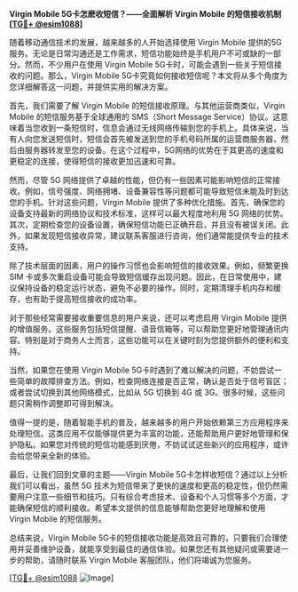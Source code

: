 **Virgin Mobile 5G卡怎麽收短信？——全面解析 Virgin Mobile 的短信接收机制[[TG💪+ @esim1088](https://t.me/s/esim1088)]**

随着移动通信技术的发展，越来越多的人开始选择使用 Virgin Mobile 提供的5G服务。无论是日常沟通还是工作需求，短信功能始终是手机用户不可或缺的一部分。然而，不少用户在使用 Virgin Mobile 5G卡时，可能会遇到一些关于短信接收的问题。那么，Virgin Mobile 5G卡究竟如何接收短信呢？本文将从多个角度为您详细解答这一问题，并提供实用的解决方案。

首先，我们需要了解 Virgin Mobile 的短信接收原理。与其他运营商类似，Virgin Mobile 的短信服务基于全球通用的 SMS（Short Message Service）协议。这意味着当您收到一条短信时，信息会通过无线网络传输到您的手机上。具体来说，当有人向您发送短信时，短信会首先被发送到您的手机号码所属的运营商服务器，然后由服务器转发至您的设备。在这个过程中，5G网络的优势在于其更高的速度和更稳定的连接，使得短信的接收更加迅速和可靠。

然而，尽管 5G 网络提供了卓越的性能，但仍有一些因素可能影响短信的正常接收。例如，信号强度、网络拥堵、设备兼容性等问题都可能导致短信未能及时到达您的手机。针对这些问题，Virgin Mobile 提供了多种优化措施。首先，确保您的设备支持最新的网络协议和技术标准，这样可以最大程度地利用 5G 网络的优势。其次，定期检查您的设备设置，确保短信功能已正确开启，并且没有被误关闭。此外，如果发现短信接收异常，建议联系客服进行咨询，他们通常能提供专业的技术支持。

除了技术层面的因素，用户的操作习惯也会影响短信的接收效果。例如，频繁更换 SIM 卡或多次重启设备可能会导致短信缓存出现问题。因此，在日常使用中，建议保持设备的稳定运行状态，避免不必要的操作。同时，定期清理手机内存和缓存，也有助于提高短信接收的成功率。

对于那些经常需要接收重要信息的用户来说，还可以考虑启用 Virgin Mobile 提供的增值服务。这些服务包括短信提醒、语音信箱等，可以帮助您更好地管理通讯内容。特别是对于商务人士而言，这些功能可以在关键时刻为您提供额外的便利和支持。

当然，如果您在使用 Virgin Mobile 5G卡时遇到了难以解决的问题，不妨尝试一些简单的故障排查方法。例如，检查网络连接是否正常，确认是否处于信号盲区；或者尝试切换到其他网络模式，比如从 5G 切换到 4G 或 3G。很多时候，这些问题只需稍作调整即可得到解决。

值得一提的是，随着智能手机的普及，越来越多的用户开始依赖第三方应用程序来处理短信。这类应用不仅能够提供更为丰富的功能，还能帮助用户更好地管理和保护隐私。如果您对传统的短信功能感到厌倦，不妨试试这些新兴的应用程序，或许会给您带来全新的体验。

最后，让我们回到文章的主题——Virgin Mobile 5G卡怎样收短信？通过以上分析我们可以看出，虽然 5G 技术为短信带来了更快的速度和更高的稳定性，但仍然需要用户注意一些细节和技巧。只有综合考虑技术、设备和个人习惯等多个方面，才能确保短信的顺利接收。希望本文提供的信息能够帮助您更好地理解和使用 Virgin Mobile 的短信服务。

总结来说，Virgin Mobile 5G卡的短信接收功能是高效且可靠的，只要我们合理使用并妥善维护设备，就能享受到最佳的通信体验。如果您还有其他疑问或需要进一步的帮助，请随时联系 Virgin Mobile 客服团队，他们将竭诚为您服务。

[[TG💪+ @esim1088](https://t.me/s/esim1088) ![Image](https://i.postimg.cc/4NQfJmqS/Snipaste-2025-05-13-00-14-12.png)]